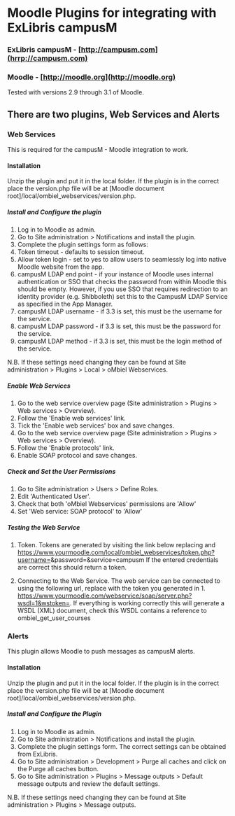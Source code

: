 # Moodle Plugins for integrating with ExLibris campusM

### ExLibris campusM - [http://campusm.com](hrrp://campusm.com)

### Moodle - [http://moodle.org](http://moodle.org)

Tested with versions 2.9 through 3.1 of Moodle.

## There are two plugins, Web Services and Alerts

### Web Services

This is required for the campusM - Moodle integration to work.

#### Installation

Unzip the plugin and put it in the local folder. If the plugin is in the correct place the version.php file will be at [Moodle document root]/local/ombiel_webservices/version.php.

##### Install and Configure the plugin


1. Log in to Moodle as admin.
2. Go to Site administration > Notifications and install the plugin.
3. Complete the plugin settings form as follows:
  1. Token timeout - defaults to session timeout.
  2. Allow token login - set to yes to allow users to seamlessly log into native Moodle website from the app.
  3. campusM LDAP end point - if your instance of Moodle uses internal authentication or SSO that checks the password from within Moodle this should be empty. However, if you use SSO that requires redirection to an identity provider (e.g. Shibboleth) set this to the CampusM LDAP Service as specified in the App Manager.
  4. campusM LDAP username - if 3.3 is set, this must be the username for the service.
  5. campusM LDAP password - if 3.3 is set, this must be the password for the service.
  6. campusM LDAP method - if 3.3 is set, this must be the login method of the service.

N.B. If these settings need changing they can be found at Site administration > Plugins > Local > oMbiel Webservices.

##### Enable Web Services
1. Go to the web service overview page (Site administration > Plugins > Web services > Overview).
2. Follow the 'Enable web services' link.
3. Tick the  'Enable web services' box and save changes.
4. Go to the web service overview page (Site administration > Plugins > Web services > Overview).
5. Follow the 'Enable protocols' link.
6. Enable SOAP protocol and save changes.

##### Check and Set the User Permissions
1. Go to Site administration > Users > Define Roles.
2. Edit 'Authenticated User'.
3. Check that both 'oMbiel Webservices' permissions are 'Allow'
4. Set 'Web service: SOAP protocol' to 'Allow'

##### Testing the Web Service

1. Token. Tokens are generated by visiting the link below replacing <username> and <password> https://www.yourmoodle.com/local/ombiel_webservices/token.php?username=<username>&password=<password>&service=campusm If the entered credentials are correct this should return a token.

2. Connecting to the Web Service. The web service can be connected to using the following url, replace <token> with the token you generated in 1. https://www.yourmoodle.com/webservice/soap/server.php?wsdl=1&wstoken=<token>. If everything is working correctly this will generate a WSDL (XML) document, check this WSDL contains a reference to ombiel_get_user_courses

### Alerts

This plugin allows Moodle to push messages as campusM alerts.

#### Installation


Unzip the plugin and put it in the local folder. If the plugin is in the correct place the version.php file will be at [Moodle document root]/local/ombiel_webservices/version.php.

##### Install and Configure the Plugin
1. Log in to Moodle as admin.
2. Go to Site administration > Notifications and install the plugin.
3. Complete the plugin settings form. The correct settings can be obtained from ExLibris.
4. Go to Site administration > Development > Purge all caches and click on the Purge all caches button.
5. Go to Site administration > Plugins > Message outputs > Default message outputs and review the default settings.

N.B. If these settings need changing they can be found at Site administration > Plugins > Message outputs.
